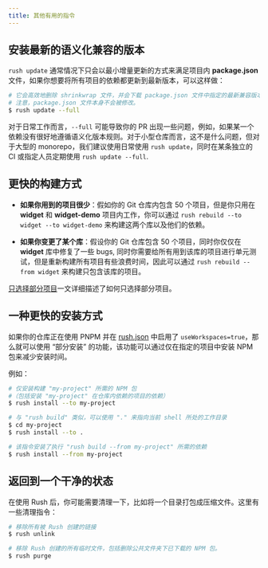 ```yaml
---
title: 其他有用的指令
---
```


## 安装最新的语义化兼容的版本

`rush update` 通常情况下只会以最小增量更新的方式来满足项目内 **package.json** 文件，如果你想要将所有项目的依赖都更新到最新版本，可以这样做：

```sh
# 它会高效地删除 shrinkwrap 文件，并会下载 package.json 文件中指定的最新兼容版本。
# 注意，package.json 文件本身不会被修改。
$ rush update --full
```

对于日常工作而言，`--full` 可能导致你的 PR 出现一些问题，例如，如果某一个依赖没有很好地遵循语义化版本规则。对于小型仓库而言，这不是什么问题，但对于大型的 monorepo，我们建议使用日常使用 `rush update`，同时在某条独立的 CI 或指定人员定期使用 `rush update --full`.

## 更快的构建方式

- **如果你用到的项目很少**：假如你的 Git 仓库内包含 50 个项目，但是你只用在 **widget** 和 **widget-demo** 项目内工作，你可以通过 `rush rebuild --to widget --to widget-demo` 来构建这两个库以及他们的依赖。

- **如果你变更了某个库**：假设你的 Git 仓库包含 50 个项目，同时你仅仅在 **widget** 库中修复了一些 bugs, 同时你需要给所有用到该库的项目进行单元测试，但是重新构建所有项目有些浪费时间，因此可以通过 `rush rebuild --from widget` 来构建只包含该库的项目。

[只选择部分项目](../developer/selecting_subsets.md)一文详细描述了如何只选择部分项目。

## 一种更快的安装方式

如果你的仓库正在使用 PNPM 并在 [rush.json](../configs/rush_json.md) 中启用了 `useWorkspaces=true`，那么就可以使用 “部分安装” 的功能，该功能可以通过仅在指定的项目中安装 NPM 包来减少安装时间。

例如：

```sh
# 仅安装构建 "my-project" 所需的 NPM 包
#（包括安装 "my-project" 在仓库内依赖的项目的依赖）
$ rush install --to my-project

# 与 "rush build" 类似，可以使用 "." 来指向当前 shell 所处的工作目录
$ cd my-project
$ rush install --to .

# 该指令安装了执行 "rush build --from my-project" 所需的依赖
$ rush install --from my-project
```

## 返回到一个干净的状态

在使用 Rush 后，你可能需要清理一下，比如将一个目录打包成压缩文件。这里有一些清理指令：

```sh
# 移除所有被 Rush 创建的链接
$ rush unlink

# 移除 Rush 创建的所有临时文件，包括删除公共文件夹下已下载的 NPM 包。
$ rush purge
```
